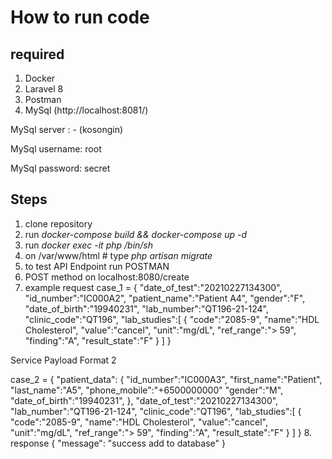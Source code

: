 # How to run code
## required
1. Docker
2. Laravel 8
3. Postman
4. MySql (http://localhost:8081/)

  MySql server : - (kosongin)
  
  MySql username: root
  
  MySql password: secret

## Steps
1. clone repository
2. run _docker-compose build && docker-compose up -d_
3. run _docker exec -it php /bin/sh_
4. on /var/www/html # type _php artisan migrate_
5. to test API Endpoint run POSTMAN
6. POST method on localhost:8080/create 
7. example request 
case_1 = { 
    "date_of_test":"20210227134300", 
    "id_number":"IC000A2", 
    "patient_name":"Patient A4", 
    "gender":"F", 
    "date_of_birth":"19940231", 
    "lab_number":"QT196-21-124", 
    "clinic_code":"QT196", 
    "lab_studies":[
        {
        "code":"2085-9", 
        "name":"HDL Cholesterol", 
        "value":"cancel", 
        "unit":"mg/dL", 
        "ref_range":"> 59", 
        "finding":"A", 
        "result_state":"F"
        } 
    ]
 }
 
Service Payload Format 2
 
case_2 = { 
    "patient_data":
    {
        "id_number":"IC000A3", 
        "first_name":"Patient", 
        "last_name":"A5", 
        "phone_mobile":"+6500000000" 
        "gender":"M", 
        "date_of_birth":"19940231",
    }, 
    "date_of_test":"20210227134300", 
    "lab_number":"QT196-21-124", 
    "clinic_code":"QT196", 
    "lab_studies":[
    {
        "code":"2085-9", 
        "name":"HDL Cholesterol", 
        "value":"cancel", 
        "unit":"mg/dL", 
        "ref_range":"> 59", 
        "finding":"A", 
        "result_state":"F"
    } 
  ]
 }
8. response 
{
    "message": "success add to database"
}

